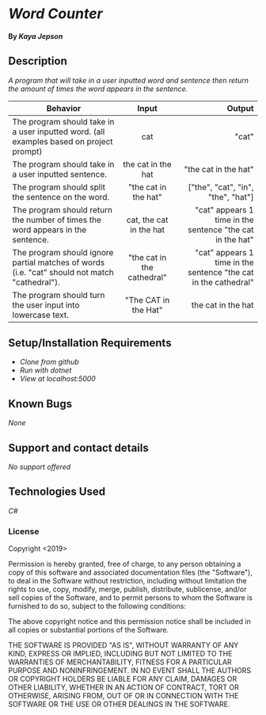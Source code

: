 # _Word Counter_

#### By _**Kaya Jepson**_

## Description

_A program that will take in a user inputted word and sentence then return the amount of times the word appears in the sentence._

| Behavior | Input | Output |
| ------------- |:-------------:| -----:|
| The program should take in a user inputted word. (all examples based on project prompt) | cat | "cat" |
| The program should take in a user inputted sentence. | the cat in the hat | "the cat in the hat" |
| The program should split the sentence on the word. | "the cat in the hat" | ["the", "cat", "in", "the", "hat"] |
| The program should return the number of times the word appears in the sentence. | cat, the cat in the hat | "cat" appears 1 time in the sentence "the cat in the hat" |
| The program should ignore partial matches of words (i.e. "cat" should not match "cathedral"). | "the cat in the cathedral" | "cat" appears 1 time in the sentence "the cat in the cathedral" |
| The program should turn the user input into lowercase text. | "The CAT in the Hat" | the cat in the hat |

## Setup/Installation Requirements

* _Clone from github_
* _Run with dotnet_
* _View at localhost:5000_

## Known Bugs

_None_

## Support and contact details

_No support offered_

## Technologies Used

_C#_

### License

Copyright <2019> <Kaya Jepson>

Permission is hereby granted, free of charge, to any person obtaining a copy of this software and associated documentation files (the "Software"), to deal in the Software without restriction, including without limitation the rights to use, copy, modify, merge, publish, distribute, sublicense, and/or sell copies of the Software, and to permit persons to whom the Software is furnished to do so, subject to the following conditions:

The above copyright notice and this permission notice shall be included in all copies or substantial portions of the Software.

THE SOFTWARE IS PROVIDED "AS IS", WITHOUT WARRANTY OF ANY KIND, EXPRESS OR IMPLIED, INCLUDING BUT NOT LIMITED TO THE WARRANTIES OF MERCHANTABILITY, FITNESS FOR A PARTICULAR PURPOSE AND NONINFRINGEMENT. IN NO EVENT SHALL THE AUTHORS OR COPYRIGHT HOLDERS BE LIABLE FOR ANY CLAIM, DAMAGES OR OTHER LIABILITY, WHETHER IN AN ACTION OF CONTRACT, TORT OR OTHERWISE, ARISING FROM, OUT OF OR IN CONNECTION WITH THE SOFTWARE OR THE USE OR OTHER DEALINGS IN THE SOFTWARE.
